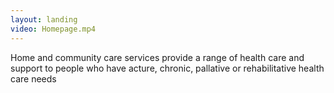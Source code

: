 ```yaml
--- 
layout: landing
video: Homepage.mp4
---
```

Home and community care services provide a range of health care and support to people who have acture, chronic, pallative or rehabilitative health care needs